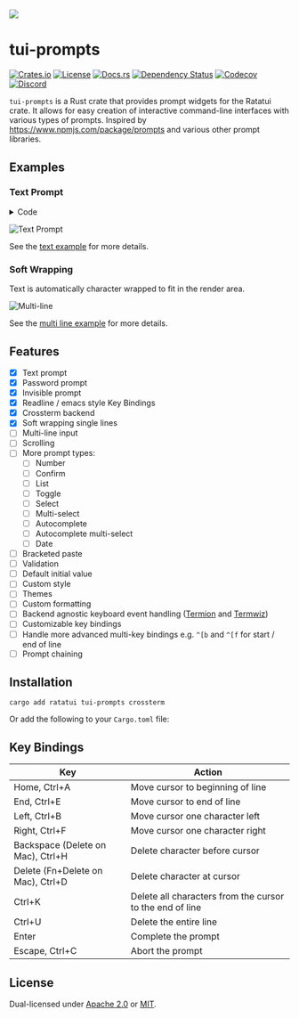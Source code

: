 <h1><img src="https://user-images.githubusercontent.com/381361/252977280-49b9ff66-f78d-4e16-b5ed-29d771bfcab2.png"></h1>

# tui-prompts

[![Crates.io](https://img.shields.io/crates/v/tui-prompts?logo=rust&style=for-the-badge)](https://crates.io/crates/tui-prompts)
[![License](https://img.shields.io/crates/l/tui-prompts?style=for-the-badge)](./LICENSE)
[![Docs.rs](https://img.shields.io/docsrs/tui-prompts?logo=rust&style=for-the-badge)](https://docs.rs/crate/tui-prompts/)
[![Dependency Status](https://deps.rs/repo/github/joshka/tui-prompts/status.svg?style=for-the-badge)](https://deps.rs/repo/github/joshka/tui-prompts)
[![Codecov](https://img.shields.io/codecov/c/github/joshka/tui-prompts?logo=codecov&style=for-the-badge&token=BAQ8SOKEST)](https://app.codecov.io/gh/joshka/tui-prompts)
[![Discord](https://img.shields.io/discord/1070692720437383208?label=ratatui+discord&logo=discord&style=for-the-badge)](https://discord.gg/pMCEU9hNEj)

`tui-prompts` is a Rust crate that provides prompt widgets for the Ratatui crate. It allows for easy
creation of interactive command-line interfaces with various types of prompts. Inspired by
<https://www.npmjs.com/package/prompts> and various other prompt libraries.

## Examples

### Text Prompt

<details>
<summary>Code</summary>

```rust
struct App<'a> {
    username_state: TextState<'a>,
    password_state: TextState<'a>,
    invisible_state: TextState<'a>,
}

impl<'a> App<'a> {
    fn draw_ui<B: Backend>(&mut self, frame: &mut Frame<B>) {
        let (username_area, password_area, invisible_area) = split_layout(frame.size())

        TextPrompt::from("Username")
            .draw(frame, username_area, &mut self.username_state);

        TextPrompt::from("Password")
            .with_render_style(TextRenderStyle::Password)
            .draw(frame, password_area, &mut self.password_state);

        TextPrompt::from("Invisible")
            .with_render_style(TextRenderStyle::Invisible)
            .draw(frame, invisible_area, &mut self.invisible_state);
    }
}
```

</details>

![Text Prompt](https://vhs.charm.sh/vhs-7gLcGtWJWDlQZqcMlhrpRG.gif)

See the [text example](./examples/text.rs) for more details.

### Soft Wrapping

Text is automatically character wrapped to fit in the render area.

![Multi-line](https://vhs.charm.sh/vhs-5zzgSyRXy6IjBahoe1esDi.gif)

See the [multi line example](./examples/multi_line.rs) for more details.

## Features

- [x] Text prompt
- [x] Password prompt
- [x] Invisible prompt
- [x] Readline / emacs style Key Bindings
- [x] Crossterm backend
- [x] Soft wrapping single lines
- [ ] Multi-line input
- [ ] Scrolling
- [ ] More prompt types:
  - [ ] Number
  - [ ] Confirm
  - [ ] List
  - [ ] Toggle
  - [ ] Select
  - [ ] Multi-select
  - [ ] Autocomplete
  - [ ] Autocomplete multi-select
  - [ ] Date
- [ ] Bracketed paste
- [ ] Validation
- [ ] Default initial value
- [ ] Custom style
- [ ] Themes
- [ ] Custom formatting
- [ ] Backend agnostic keyboard event handling ([Termion](https://crates.io/crates/termion) and
[Termwiz](https://crates.io/crates/termwiz))
- [ ] Customizable key bindings
- [ ] Handle more advanced multi-key bindings e.g. `^[b` and `^[f` for start / end of line
- [ ] Prompt chaining

## Installation

```shell
cargo add ratatui tui-prompts crossterm
```

Or add the following to your `Cargo.toml` file:

## Key Bindings

| Key | Action
| --- | ---
| Home, Ctrl+A | Move cursor to beginning of line
| End, Ctrl+E | Move cursor to end of line
| Left, Ctrl+B | Move cursor one character left
| Right, Ctrl+F | Move cursor one character right
| Backspace (Delete on Mac), Ctrl+H | Delete character before cursor
| Delete (Fn+Delete on Mac), Ctrl+D | Delete character at cursor
| Ctrl+K | Delete all characters from the cursor to the end of line
| Ctrl+U | Delete the entire line
| Enter | Complete the prompt
| Escape, Ctrl+C | Abort the prompt

## License

Dual-licensed under [Apache 2.0](./LICENSE-APACHE) or [MIT](./LICENSE-MIT).
